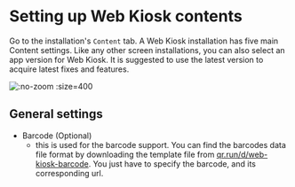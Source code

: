 # Setting up Web Kiosk contents

Go to the installation's `Content` tab. A Web Kiosk installation has five main Content settings. Like any other screen installations, you can also select an app version for Web Kiosk. It is suggested to use the latest version to acquire latest fixes and features.

![](/assets/web-kiosk-settings-groups.png ":no-zoom :size=400")

## General settings
- Barcode (Optional)
  - this is used for the barcode support. You can find the barcodes data file format by downloading the template file from [qr.run/d/web-kiosk-barcode](https://qr.run/d/web-kiosk-barcode). You just have to specify the barcode, and its corresponding url.